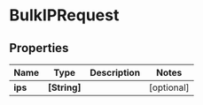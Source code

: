 # BulkIPRequest

## Properties

Name | Type | Description | Notes
------------ | ------------- | ------------- | -------------
**ips** | **[String]** |  | [optional] 



